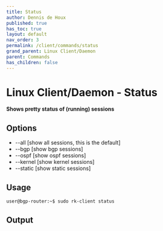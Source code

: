 ```yaml
---
title: Status
author: Dennis de Houx
published: true
has_toc: true
layout: default
nav_order: 3
permalink: /client/commands/status
grand_parent: Linux Client/Daemon
parent: Commands
has_children: false
---
```


# Linux Client/Daemon - Status

**Shows pretty status of (running) sessions**

## Options

- --all [show all sessions, this is the default]
- --bgp [show bgp sessions]
- --ospf [show ospf sessions]
- --kernel [show kernel sessions]
- --static [show static sessions]

## Usage

```bash
user@bgp-router:~$ sudo rk-client status
```

## Output

<TODO>
